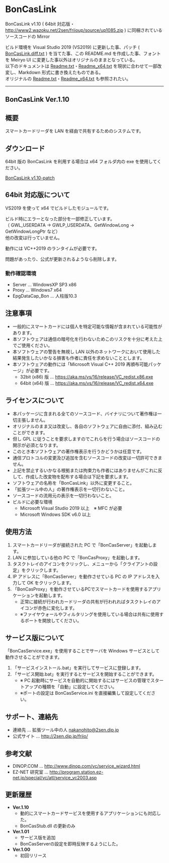 
# BonCasLink

BonCasLink v1.10 ( 64bit 対応版・http://www2.wazoku.net/2sen/friioup/source/up1085.zip ) に同梱されているソースコードの Mirror

ビルド環境を Visual Studio 2019 (VS2019) に更新した事、パッチ ( [BonCasLink.diff.txt](http://www2.wazoku.net/2sen/dtvvup/source/BonCasLink.diff.txt) ) を当てた事、この README.md を作成した事、フォントを Meiryo UI に変更した事以外はオリジナルのままとなっている。  
以下のドキュメントは [Readme.txt](Readme.txt)・[Readme_x64.txt](Readme_x64.txt) を現状に合わせて一部改変し、Markdown 形式に書き換えたものである。  
オリジナルの [Readme.txt](Readme.txt)・[Readme_x64.txt](Readme_x64.txt) も参照されたい。

----

## BonCasLink Ver.1.10

## 概要

スマートカードリーダを LAN を経由で共有するためのシステムです。

## ダウンロード

64bit 版の BonCasLink を利用する場合は x64 フォルダ内の exe を使用してください。

[BonCasLink v1.10-patch](https://github.com/miraao/BonCasLink/releases/download/v1.10-patch/BonCasLink_v1.10-patch.zip)

## 64bit 対応版について

VS2019 を使って x64 でビルドしたモジュールです。

ビルド時にエラーとなった部分を一部修正しています。  
（ GWL_USERDATA -> GWLP_USERDATA、GetWindowLong -> GetWindowLongPtr など）  
他の改変は行っていません。  

動作には VC++2019 のランタイムが必要です。

問題があったり、公式が更新されるようなら削除します。

### 動作確認環境
- Server … WindowsXP SP3 x86
- Proxy … Windows7 x64
- EpgDataCap_Bon … 人柱版10.3

## 注意事項

- 一般的にスマートカードには個人を特定可能な情報が含まれている可能性があります。
- 本ソフトウェアは通信の暗号化を行わないためこのリスクを十分に考えた上でご使用ください。
- 本ソフトウェアの警告を無視し LAN 以外のネットワークにおいて使用した結果発生したいかなる損害も作者に責任を求めないこととします。
- 本ソフトウェアの動作には「Microsoft Visual C++ 2019 再頒布可能パッケージ」が必要です。
  - 32bit (x86) 版 … https://aka.ms/vs/16/release/VC_redist.x86.exe
  - 64bit (x64) 版 … https://aka.ms/vs/16/release/VC_redist.x64.exe

## ライセンスについて

- 本パッケージに含まれる全てのソースコード、バイナリについて著作権は一切主張しません。
- オリジナルのまま又は改変し、各自のソフトウェアに自由に添付、組み込むことができます。
- 但し GPL に従うことを要求しますのでこれらを行う場合はソースコードの開示が必須となります。
- このとき本ソフトウェアの著作権表示を行うかどうかは任意です。
- 通信プロトコルの変更及び追加を含むソースコードの改変は一切許可できません。
- 上記を禁止するいかなる根拠または拘束力も作者にはありませんがこれに反して、作成した改変物を配布する場合は下記を要求します。
- ソフトウェアの名称を「BonCasLink」以外に変更すること。
- 「拡張ツール中の人」の著作権表示を一切行わないこと。
- ソースコードの流用元の表示を一切行わないこと。
- ビルドに必要な環境
  - Microsoft Visual Studio 2019 以上　※ MFC が必要
  - Microsoft Windows SDK v6.0 以上

## 使用方法

1. スマートカードリーダが接続された PC で「BonCasServer」を起動します。
2. LAN に参加している他の PC で「BonCasProxy」を起動します。
3. タスクトレイのアイコンをクリックし、メニューから「クライアントの設定」をクリックします。
4. IP アドレスに「BonCasServer」を動作させている PC の IP アドレスを入力して OK をクリックします。
5. 「BonCasProxy」を動作させているPCでスマートカードを使用するアプリケーションを起動します。
   - 正常に接続が行われカードリーダの共有が行われればタスクトレイのアイコンが赤色に変化します。
   - ※ファイヤウォールやフィルタリングを使用している場合は共有に使用するポートを開放してください。

## サービス版について

「BonCasService.exe」を使用することでサーバを Windows サービスとして動作させることができます。

1. 「サービスインストール.bat」を実行してサービスに登録します。
2. 「サービス開始.bat」を実行するとサービスを開始することができます。
   - ※ PC 起動時にサービスを自動的に開始するにはサービスの管理でスタートアップの種類を「自動」に設定してください。
   - ※ポートの設定は BonCasService.ini を直接編集して設定してください。

## サポート、連絡先

- 連絡先 … 拡張ツール中の人 nakanohito@2sen.dip.jp
- 公式サイト … http://2sen.dip.jp/friio/

## 参考文献

- DINOP.COM … http://www.dinop.com/vc/service_wizard.html
- EZ-NET 研究室 … http://program.station.ez-net.jp/special/vc/atl/service_vc2003.asp

## 更新履歴

- **Ver.1.10**
  - 動的にスマートカードサービスを使用するアプリケーションにも対応した。
  - BonCasStub.dll の更新のみ
- **Ver.1.01**
  - サービス版を追加
  - BonCasServerの設定を即時反映するようにした。
- **Ver.1.00**
  - 初回リリース
